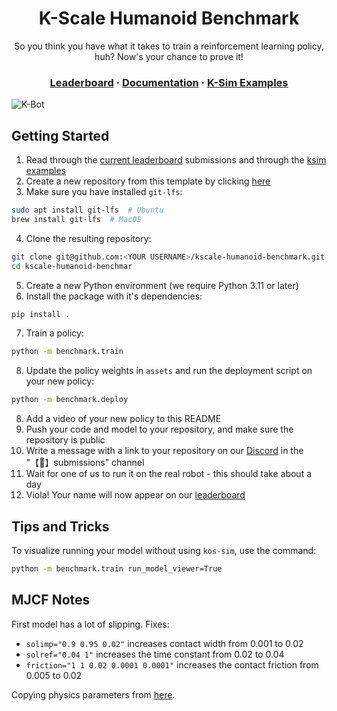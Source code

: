 <div align="center">
<h1>K-Scale Humanoid Benchmark</h1>
<p>So you think you have what it takes to train a reinforcement learning policy, huh? Now's your chance to prove it!</p>
<h3>
  <a href="https://url.kscale.dev/leaderboard">Leaderboard</a> ·
  <a href="https://url.kscale.dev/docs">Documentation</a> ·
  <a href="https://github.com/kscalelabs/ksim/tree/master/examples">K-Sim Examples</a>
</h3>
</div>

![K-Bot](/assets/banner.png)

## Getting Started

1. Read through the [current leaderboard](https://url.kscale.dev/leaderboard) submissions and through the [ksim examples](https://github.com/kscalelabs/ksim/tree/master/examples)
2. Create a new repository from this template by clicking [here](https://github.com/new?template_name=kscale-humanoid-benchmark&template_owner=kscalelabs)
3. Make sure you have installed `git-lfs`:

```bash
sudo apt install git-lfs  # Ubuntu
brew install git-lfs  # MacOS
```

4. Clone the resulting repository:

```bash
git clone git@github.com:<YOUR USERNAME>/kscale-humanoid-benchmark.git
cd kscale-humanoid-benchmar
```

5. Create a new Python environment (we require Python 3.11 or later)
6. Install the package with it's dependencies:

```bash
pip install .
```

7. Train a policy:

```bash
python -m benchmark.train
```

8. Update the policy weights in `assets` and run the deployment script on your new policy:

```bash
python -m benchmark.deploy
```

8. Add a video of your new policy to this README
9. Push your code and model to your repository, and make sure the repository is public
10. Write a message with a link to your repository on our [Discord](https://url.kscale.dev/discord) in the "【🧠】submissions" channel
11. Wait for one of us to run it on the real robot - this should take about a day
12. Viola! Your name will now appear on our [leaderboard](https://url.kscale.dev/leaderboard)

## Tips and Tricks

To visualize running your model without using `kos-sim`, use the command:

```bash
python -m benchmark.train run_model_viewer=True
```

## MJCF Notes

First model has a lot of slipping. Fixes:

- `solimp="0.9 0.95 0.02"` increases contact width from 0.001 to 0.02
- `solref="0.04 1"` increases the time constant from 0.02 to 0.04
- `friction="1 1 0.02 0.0001 0.0001"` increases the contact friction from 0.005 to 0.02

Copying physics parameters from [here](https://github.com/google-deepmind/mujoco_menagerie/blob/main/anybotics_anymal_b/anymal_b.xml).
